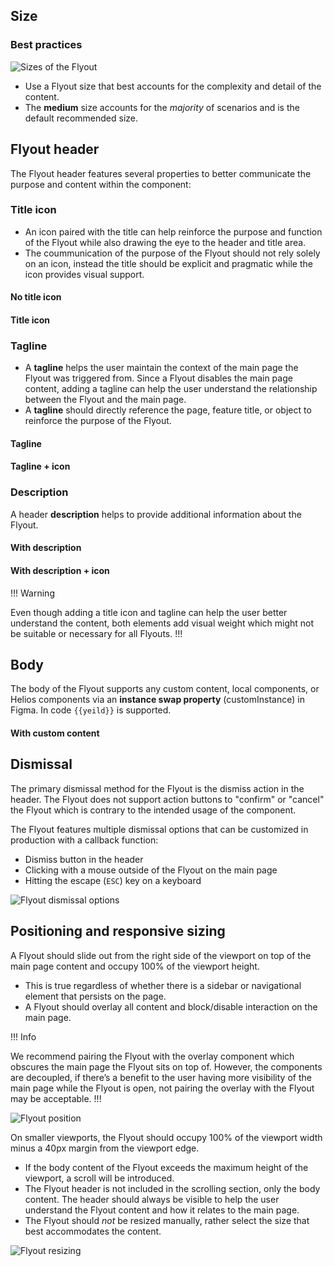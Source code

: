 ## Size

### Best practices

![Sizes of the Flyout](/assets/components/flyout/flyout-sizes.png)

- Use a Flyout size that best accounts for the complexity and detail of the content.
- The **medium** size accounts for the _majority_ of scenarios and is the default recommended size.

## Flyout header

The Flyout header features several properties to better communicate the purpose and content within the component:

### Title icon

- An icon paired with the title can help reinforce the purpose and function of the Flyout while also drawing the eye to the header and title area.
- The coummunication of the purpose of the Flyout should not rely solely on an icon, instead the title should be explicit and pragmatic while the icon provides visual support.

#### No title icon

#### Title icon

### Tagline

- A **tagline** helps the user maintain the context of the main page the Flyout was triggered from. Since a Flyout disables the main page content, adding a tagline can help the user understand the relationship between the Flyout and the main page.
- A **tagline** should directly reference the page, feature title, or object to reinforce the purpose of the Flyout.

#### Tagline

#### Tagline + icon

### Description

A header **description** helps to provide additional information about the Flyout.

#### With description

#### With description + icon

!!! Warning

Even though adding a title icon and tagline can help the user better understand the content, both elements add visual weight which might not be suitable or necessary for all Flyouts.
!!!

## Body

The body of the Flyout supports any custom content, local components, or Helios components via an **instance swap property** (customInstance) in Figma. In code `{{yeild}}` is supported. 

#### With custom content

## Dismissal

The primary dismissal method for the Flyout is the dismiss action in the header. The Flyout does not support action buttons to "confirm" or "cancel" the Flyout which is contrary to the intended usage of the component.

The Flyout features multiple dismissal options that can be customized in production with a callback function:

- Dismiss button in the header
- Clicking with a mouse outside of the Flyout on the main page
- Hitting the escape (`ESC`) key on a keyboard

![Flyout dismissal options](/assets/components/flyout/flyout-dismissal.png)

## Positioning and responsive sizing

A Flyout should slide out from the right side of the viewport on top of the main page content and occupy 100% of the viewport height.

- This is true regardless of whether there is a sidebar or navigational element that persists on the page.
- A Flyout should overlay all content and block/disable interaction on the main page.

!!! Info

We recommend pairing the Flyout with the overlay component which obscures the main page the Flyout sits on top of. However, the components are decoupled, if there’s a benefit to the user having more visibility of the main page while the Flyout is open, not pairing the overlay with the Flyout may be acceptable.
!!!

![Flyout position](/assets/components/flyout/flyout-position.png)

On smaller viewports, the Flyout should occupy 100% of the viewport width minus a 40px margin from the viewport edge.

- If the body content of the Flyout exceeds the maximum height of the viewport, a scroll will be introduced.
- The Flyout header is not included in the scrolling section, only the body content. The header should always be visible to help the user understand the Flyout content and how it relates to the main page.
- The Flyout should _not_ be resized manually, rather select the size that best accommodates the content.

![Flyout resizing](/assets/components/flyout/flyout-resizing)